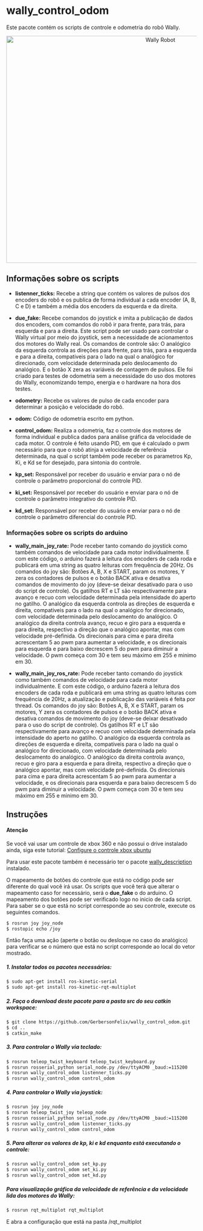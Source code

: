 # wally_control_odom

Este pacote contém os scripts de controle e odometria do robô Wally.

<p align="center">
    <img src="./figs/Wally_real.jpg" width="800" height="600" title="Wally Robot">
</p> 

## Informações sobre os scripts

* **listenner_ticks:** Recebe a string que contém os valores de pulsos dos encoders do robô e os publica de forma individual a cada encoder (A, B, C e D) e também a média dos encoders da esquerda e da direita.

* **due_fake:** Recebe comandos do joystick e imita a publicação de dados dos encoders, com comandos do robô ir para frente, para trás, para esquerda e para a direita. Este script pode ser usado para controlar o Wally virtual por meio do joystick, sem a necessidade de acionamentos dos motores do Wally real. Os comandos de controle são: O analógico da esquerda controla as direções para frente, para trás, para a esquerda e para a direita, compativeis para o lado na qual o analógico for direcionado, com velocidade determinada pelo deslocamento do analógico. E o botão X zera as variáveis de contagem de pulsos. Ele foi criado para testes de odometria sem a necessidade do uso dos motores do Wally, economizando tempo, energia e o hardware na hora dos testes.

* **odometry:** Recebe os valores de pulso de cada encoder para determinar a posição e velocidade do robô.

* **odom:** Código de odometria escrito em python.

* **control_odom:** Realiza a odometria, faz o controle dos motores de forma individual e publica dados para análise gráfica da velocidade de cada motor. O controle é feito usando PID, em que é calculado o pwm necessário para que o robô atinja a velocidade de referência determinada, na qual o script também pode receber os parametros Kp, Ki, e Kd se for desejado, para sintonia do controle.

* **kp_set:** Responsável por receber do usuário e enviar para o nó de controle o parâmetro proporcional do controle PID.

* **ki_set:** Responsável por receber do usuário e enviar para o nó de controle o parâmetro integrativo do controle PID.

* **kd_set:** Responsável por receber do usuário e enviar para o nó de controle o parâmetro diferencial do controle PID.

### Informações sobre os scripts do arduino

* **wally_main_joy_rate:** Pode receber tanto comando do joystick como também comandos de velocidade para cada motor individualmente. E com este código, o arduino fazerá a leitura dos encoders de cada roda e publicará em uma string as quatro leituras com frequência de 20Hz. Os comandos do joy são: Botões A, B, X e START, param os motores, Y zera os contadores de pulsos e o botão BACK ativa e desativa comandos de movimento do joy (deve-se deixar desativado para o uso do script de controle). Os gatilhos RT e LT são respectivamente para avanço e recuo com velocidade determinada pela intensidade do aperto no gatilho. O analógico da esquerda controla as direções de esquerda e direita, compativeis para o lado na qual o analógico for direcionado, com velocidade determinada pelo deslocamento do analógico. O analógico da direita controla avanço, recuo e giro para a esquerda e para direita, respectivo a direção que o analógico apontar, mas com velocidade pré-definida. Os direcionais para cima e para direita acrescentam 5 ao pwm para aumentar a velocidade, e os direcionais para esquerda e para baixo decrescem 5 do pwm para diminuir a velocidade. O pwm começa com 30 e tem seu máximo em 255 e minimo em 30.

* **wally_main_joy_ros_rate:** Pode receber tanto comando do joystick como também comandos de velocidade para cada motor individualmente. E com este código, o arduino fazerá a leitura dos encoders de cada roda e publicará em uma string as quatro leituras com frequência de 20Hz, a atualização e publicação das variáveis é feita por thread. Os comandos do joy são: Botões A, B, X e START, param os motores, Y zera os contadores de pulsos e o botão BACK ativa e desativa comandos de movimento do joy (deve-se deixar desativado para o uso do script de controle). Os gatilhos RT e LT são respectivamente para avanço e recuo com velocidade determinada pela intensidade do aperto no gatilho. O analógico da esquerda controla as direções de esquerda e direita, compativeis para o lado na qual o analógico for direcionado, com velocidade determinada pelo deslocamento do analógico. O analógico da direita controla avanço, recuo e giro para a esquerda e para direita, respectivo a direção que o analógico apontar, mas com velocidade pré-definida. Os direcionais para cima e para direita acrescentam 5 ao pwm para aumentar a velocidade, e os direcionais para esquerda e para baixo decrescem 5 do pwm para diminuir a velocidade. O pwm começa com 30 e tem seu máximo em 255 e minimo em 30.

## Instruções

#### Atenção

Se você vai usar um controle de xbox 360 e não possui o drive instalado ainda, siga este tutorial:
[Configure o controle xbox ubuntu](https://www.edivaldobrito.com.br/configure-o-controle-xbox-ubuntu/)

Para usar este pacote também é necessário ter o pacote [wally_description](https://github.com/GerbersonFelix/wally_description) instalado.

O mapeamento de botôes do controle que está no código pode ser diferente do qual você irá usar. Os scripts que você terá que alterar o mapeamento caso for necessário, será o **due_fake** o do arduino. O mapeamento dos botões pode ser verificado logo no inicio de cada script. Para saber se o que está no script corresponde ao seu controle, execute os seguintes comandos.

```sh
$ rosrun joy joy_node
$ rostopic echo /joy
```
Então faça uma ação (aperte o botão ou desloque no caso do analógico) para verificar se o número que está no script corresponde ao local do vetor mostrado.

##### 1. Instalar todos os pacotes necessários:

```sh
$ sudo apt-get install ros-kinetic-serial
$ sudo apt-get install ros-kinetic-rqt-multiplot 
```

##### 2. Faça o download deste pacote para a pasta src do seu catkin workspace:

```sh
$ git clone https://github.com/GerbersonFelix/wally_control_odom.git
$ cd ..
$ catkin_make
```
##### 3. Para controlar o Wally via teclado:

```sh
$ rosrun teleop_twist_keyboard teleop_twist_keyboard.py
$ rosrun rosserial_python serial_node.py /dev/ttyACM0 _baud:=115200
$ rosrun wally_control_odom listenner_ticks.py
$ rosrun wally_control_odom control_odom
```

##### 4. Para controlar o Wally via joystick:

```sh
$ rosrun joy joy_node
$ rosrun teleop_twist_joy teleop_node
$ rosrun rosserial_python serial_node.py /dev/ttyACM0 _baud:=115200
$ rosrun wally_control_odom listenner_ticks.py
$ rosrun wally_control_odom control_odom
```

##### 5. Para alterar os valores de kp, ki e kd enquanto está executando o controle:

```sh
$ rosrun wally_control_odom set_kp.py
$ rosrun wally_control_odom set_ki.py
$ rosrun wally_control_odom set_kd.py
```

##### Para visualização gráfica da velocidade de referência e da velocidade lida dos motores do Wally:

```sh
$ rosrun rqt_multiplot rqt_multiplot
```
E abra a configuração que está na pasta /rqt_multiplot

